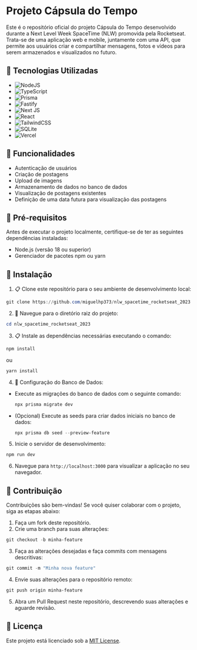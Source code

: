 # Projeto Cápsula do Tempo

Este é o repositório oficial do projeto Cápsula do Tempo desenvolvido durante a Next Level Week SpaceTime (NLW) promovida pela Rocketseat. Trata-se de uma aplicação web e mobile, juntamente com uma API, que permite aos usuários criar e compartilhar mensagens, fotos e vídeos para serem armazenados e visualizados no futuro.

## :rocket: Tecnologias Utilizadas

- ![NodeJS](https://img.shields.io/badge/node.js-6DA55F?style=for-the-badge&logo=node.js&logoColor=white)
- ![TypeScript](https://img.shields.io/badge/typescript-%23007ACC.svg?style=for-the-badge&logo=typescript&logoColor=white)
- ![Prisma](https://img.shields.io/badge/Prisma-3982CE?style=for-the-badge&logo=Prisma&logoColor=white)
- ![Fastify](https://img.shields.io/badge/fastify-%23000000.svg?style=for-the-badge&logo=fastify&logoColor=white)
- ![Next JS](https://img.shields.io/badge/Next-black?style=for-the-badge&logo=next.js&logoColor=white)
- ![React](https://img.shields.io/badge/react-%2320232a.svg?style=for-the-badge&logo=react&logoColor=%2361DAFB)
- ![TailwindCSS](https://img.shields.io/badge/tailwindcss-%2338B2AC.svg?style=for-the-badge&logo=tailwind-css&logoColor=white)
- ![SQLite](https://img.shields.io/badge/sqlite-%2307405e.svg?style=for-the-badge&logo=sqlite&logoColor=white)
- ![Vercel](https://img.shields.io/badge/vercel-%23000000.svg?style=for-the-badge&logo=vercel&logoColor=white)

## :wrench: Funcionalidades

- Autenticação de usuários
- Criação de postagens
- Upload de imagens
- Armazenamento de dados no banco de dados
- Visualização de postagens existentes
- Definição de uma data futura para visualização das postagens

## :scroll: Pré-requisitos

Antes de executar o projeto localmente, certifique-se de ter as seguintes dependências instaladas:

- Node.js (versão 18 ou superior)
- Gerenciador de pacotes npm ou yarn

## :paperclip: Instalação

1. :clipboard: Clone este repositório para o seu ambiente de desenvolvimento local:

```powershell
git clone https://github.com/miguelhp373/nlw_spacetime_rocketseat_2023.git
```

2. :open_file_folder: Navegue para o diretório raiz do projeto:

```powershell
cd nlw_spacetime_rocketseat_2023
```

3. :clipboard: Instale as dependências necessárias executando o comando:

```powershell
npm install
```
ou
```powershell
yarn install
```

4. :hammer: Configuração do Banco de Dados:

- Execute as migrações do banco de dados com o seguinte comando:

  ```powershell
  npx prisma migrate dev
  ```

- (Opcional) Execute as seeds para criar dados iniciais no banco de dados:

  ```powershell
  npx prisma db seed --preview-feature
  ```

5. Inicie o servidor de desenvolvimento:
```powershell
npm run dev
```

6. Navegue para `http://localhost:3000` para visualizar a aplicação no seu navegador.

## :speech_balloon: Contribuição

Contribuições são bem-vindas! Se você quiser colaborar com o projeto, siga as etapas abaixo:

1. Faça um fork deste repositório.
2. Crie uma branch para suas alterações:

```powershell
git checkout -b minha-feature
```

3. Faça as alterações desejadas e faça commits com mensagens descritivas:

```powershell
git commit -m "Minha nova feature"
```

4. Envie suas alterações para o repositório remoto:

```powershell
git push origin minha-feature
```

5. Abra um Pull Request neste repositório, descrevendo suas alterações e aguarde revisão.

## :newspaper: Licença

Este projeto está licenciado sob a [MIT License](https://opensource.org/licenses/MIT).


